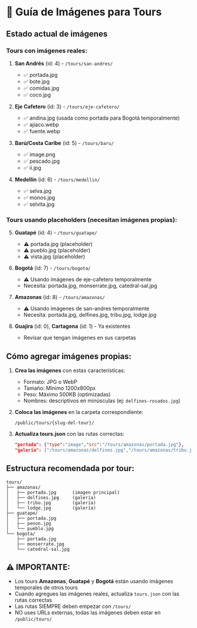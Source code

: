 # 📸 Guía de Imágenes para Tours

## Estado actual de imágenes

### Tours con imágenes reales:

1. **San Andrés** (id: 4) - `/tours/san-andres/`
   - ✅ portada.jpg
   - ✅ bote.jpg
   - ✅ comidas.jpg
   - ✅ coco.jpg

2. **Eje Cafetero** (id: 3) - `/tours/eje-cafetero/`
   - ✅ andina.jpg (usada como portada para Bogotá temporalmente)
   - ✅ ajiaco.webp
   - ✅ fuente.webp

3. **Barú/Costa Caribe** (id: 5) - `/tours/baru/`
   - ✅ image.png
   - ✅ pescado.jpg
   - ✅ ii.jpg

4. **Medellín** (id: 6) - `/tours/medellin/`
   - ✅ selva.jpg
   - ✅ monos.jpg
   - ✅ selvita.jpg

### Tours usando placeholders (necesitan imágenes propias):

5. **Guatapé** (id: 4) - `/tours/guatape/`
   - ⚠️ portada.jpg (placeholder)
   - ⚠️ pueblo.jpg (placeholder)
   - ⚠️ vista.jpg (placeholder)

6. **Bogotá** (id: 7) - `/tours/bogota/` 
   - ⚠️ Usando imágenes de eje-cafetero temporalmente
   - Necesita: portada.jpg, monserrate.jpg, catedral-sal.jpg

7. **Amazonas** (id: 8) - `/tours/amazonas/`
   - ⚠️ Usando imágenes de san-andres temporalmente
   - Necesita: portada.jpg, delfines.jpg, tribu.jpg, lodge.jpg

8. **Guajira** (id: 0), **Cartagena** (id: 1) - Ya existentes
   - Revisar que tengan imágenes en sus carpetas

## Cómo agregar imágenes propias:

1. **Crea las imágenes** con estas características:
   - Formato: JPG o WebP
   - Tamaño: Mínimo 1200x800px
   - Peso: Máximo 500KB (optimizadas)
   - Nombres: descriptivos en minúsculas (ej: `delfines-rosados.jpg`)

2. **Coloca las imágenes** en la carpeta correspondiente:
   ```
   /public/tours/{slug-del-tour}/
   ```

3. **Actualiza tours.json** con las rutas correctas:
   ```json
   "portada": {"type":"image","src":"/tours/amazonas/portada.jpg"},
   "galeria": ["/tours/amazonas/delfines.jpg","/tours/amazonas/tribu.jpg"]
   ```

## Estructura recomendada por tour:

```
tours/
├── amazonas/
│   ├── portada.jpg      (imagen principal)
│   ├── delfines.jpg     (galería)
│   ├── tribu.jpg        (galería)
│   └── lodge.jpg        (galería)
├── guatape/
│   ├── portada.jpg
│   ├── penon.jpg
│   └── pueblo.jpg
└── bogota/
    ├── portada.jpg
    ├── monserrate.jpg
    └── catedral-sal.jpg
```

## ⚠️ IMPORTANTE:

- Los tours **Amazonas**, **Guatapé** y **Bogotá** están usando imágenes temporales de otros tours
- Cuando agregues las imágenes reales, actualiza `tours.json` con las rutas correctas
- Las rutas SIEMPRE deben empezar con `/tours/`
- NO uses URLs externas, todas las imágenes deben estar en `/public/tours/`
